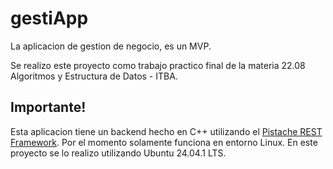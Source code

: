 # gestiApp

La aplicacion de gestion de negocio, es un MVP.

Se realizo este proyecto como trabajo practico final de la materia 22.08 Algoritmos y Estructura de Datos - ITBA.

## Importante!
Esta aplicacion tiene un backend hecho en C++ utilizando el [Pistache REST Framework](https://pistacheio.github.io/pistache/). Por el momento solamente 
funciona en entorno Linux. En este proyecto se lo realizo utilizando Ubuntu 24.04.1 LTS. 